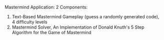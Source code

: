 Mastermind Application:
2 Components:
1. Text-Based Mastermind Gameplay (guess a randomly generated code), 4 difficulty levels
2. Mastermind Solver, An Implementation of Donald Knuth's 5 Step Algorithm for the Game of Mastermind